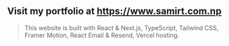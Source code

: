 ## Visit my portfolio at https://www.samirt.com.np

> This website is built with React & Next.js, TypeScript, Tailwind CSS, Framer Motion, React Email & Resend, Vercel hosting.
